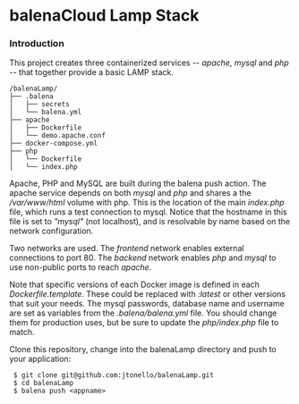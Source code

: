 balenaCloud Lamp Stack
===================================

### Introduction
This project creates three containerized services -- _apache_, _mysql_ and _php_ -- that together provide a basic LAMP stack.

```
/balenaLamp/
├── .balena
│   ├── secrets
│   └── balena.yml
├── apache
│   ├── Dockerfile
│   └── demo.apache.conf
├── docker-compose.yml
├── php
│   └── Dockerfile
│   └── index.php
```

Apache, PHP and MySQL are built during the balena push action. The apache service depends on both _mysql_ and _php_ and shares a the _/var/www/html_ volume with php. This is the location of the main _index.php_ file, which runs a test connection to mysql. Notice that the hostname in this file is set to _"mysql"_ (not localhost), and is resolvable by name based on the network configuration.

Two networks are used. The _frontend_ network enables external connections to port 80. The _backend_ network enables _php_ and _mysql_ to use non-public ports to reach _apache_.

Note that specific versions of each Docker image is defined in each _Dockerfile.template_. These could be replaced with _:latest_ or other versions that suit your needs. The mysql passwords, database name and username are set as variables from the _.balena/balena.yml_ file. You should change them for production uses, but be sure to update the _php/index.php_ file to match. 

Clone this repository, change into the balenaLamp directory and push to your application:

```
 $ git clone git@github.com:jtonello/balenaLamp.git
 $ cd balenaLamp
 $ balena push <appname>
```

